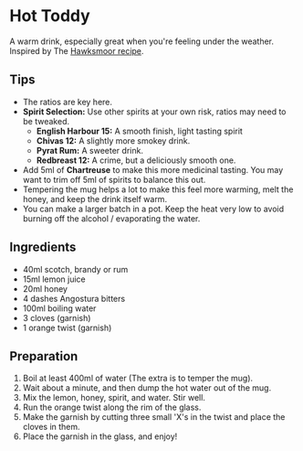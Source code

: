 # Hot Toddy

A warm drink, especially great when you're feeling under the weather. Inspired by The [Hawksmoor recipe](https://www.theguardian.com/lifeandstyle/2017/dec/08/christmas-cocktail-recipes-hawksmoor-hot-doddy-shaky-pete-gin-sherry). 


## Tips
* The ratios are key here.
* **Spirit Selection:** Use other spirits at your own risk, ratios may need to be tweaked.
    * **English Harbour 15:** A smooth finish, light tasting spirit
    * **Chivas 12:** A slightly more smokey drink.
    * **Pyrat Rum:** A sweeter drink.
    * **Redbreast 12:** A crime, but a deliciously smooth one. 
 * Add 5ml of **Chartreuse** to make this more medicinal tasting. You may want to trim off 5ml of spirits to balance this out.
* Tempering the mug helps a lot to make this feel more warming, melt the honey, and keep the drink itself warm.
* You can make a larger batch in a pot. Keep the heat very low to avoid burning off the alcohol / evaporating the water.


## Ingredients

- 40ml scotch, brandy or rum
- 15ml lemon juice
- 20ml honey
- 4 dashes Angostura bitters
- 100ml boiling water
- 3 cloves (garnish)
- 1 orange twist (garnish)

## Preparation
1. Boil at least 400ml of water (The extra is to temper the mug).
1. Wait about a minute, and then dump the hot water out of the mug.
1. Mix the lemon, honey, spirit, and water. Stir well.
1. Run the orange twist along the rim of the glass. 
1. Make the garnish by cutting three small 'X's in the twist and place the cloves in them.
1. Place the garnish in the glass, and enjoy!